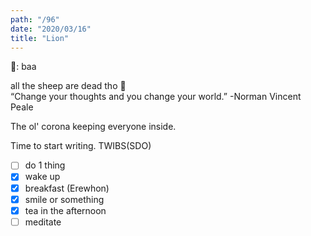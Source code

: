 ```yaml
---
path: "/96"
date: "2020/03/16"
title: "Lion"
---
```


🦁: baa

all the sheep are dead tho 🐑  
“Change your thoughts and you change your world.” -Norman Vincent Peale

The ol' corona keeping everyone inside.

Time to start writing. TWIBS(SDO)

- [ ] do 1 thing
- [x] wake up
- [x] breakfast (Erewhon)
- [x] smile or something
- [x] tea in the afternoon
- [ ] meditate
